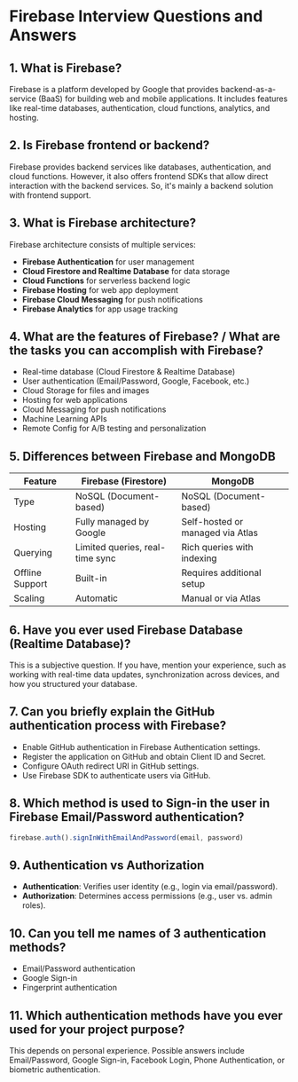 # Firebase Interview Questions and Answers

## 1. What is Firebase?
Firebase is a platform developed by Google that provides backend-as-a-service (BaaS) for building web and mobile applications. It includes features like real-time databases, authentication, cloud functions, analytics, and hosting.

## 2. Is Firebase frontend or backend?
Firebase provides backend services like databases, authentication, and cloud functions. However, it also offers frontend SDKs that allow direct interaction with the backend services. So, it's mainly a backend solution with frontend support.

## 3. What is Firebase architecture?
Firebase architecture consists of multiple services:
- **Firebase Authentication** for user management
- **Cloud Firestore and Realtime Database** for data storage
- **Cloud Functions** for serverless backend logic
- **Firebase Hosting** for web app deployment
- **Firebase Cloud Messaging** for push notifications
- **Firebase Analytics** for app usage tracking

## 4. What are the features of Firebase? / What are the tasks you can accomplish with Firebase?
- Real-time database (Cloud Firestore & Realtime Database)
- User authentication (Email/Password, Google, Facebook, etc.)
- Cloud Storage for files and images
- Hosting for web applications
- Cloud Messaging for push notifications
- Machine Learning APIs
- Remote Config for A/B testing and personalization

## 5. Differences between Firebase and MongoDB

| Feature | Firebase (Firestore) | MongoDB |
|---------|----------------------|---------|
| Type | NoSQL (Document-based) | NoSQL (Document-based) |
| Hosting | Fully managed by Google | Self-hosted or managed via Atlas |
| Querying | Limited queries, real-time sync | Rich queries with indexing |
| Offline Support | Built-in | Requires additional setup |
| Scaling | Automatic | Manual or via Atlas |

## 6. Have you ever used Firebase Database (Realtime Database)?
This is a subjective question. If you have, mention your experience, such as working with real-time data updates, synchronization across devices, and how you structured your database.

## 7. Can you briefly explain the GitHub authentication process with Firebase?
- Enable GitHub authentication in Firebase Authentication settings.
- Register the application on GitHub and obtain Client ID and Secret.
- Configure OAuth redirect URI in GitHub settings.
- Use Firebase SDK to authenticate users via GitHub.

## 8. Which method is used to Sign-in the user in Firebase Email/Password authentication?
```javascript
firebase.auth().signInWithEmailAndPassword(email, password)
```

## 9. Authentication vs Authorization
- **Authentication**: Verifies user identity (e.g., login via email/password).
- **Authorization**: Determines access permissions (e.g., user vs. admin roles).

## 10. Can you tell me names of 3 authentication methods?
- Email/Password authentication
- Google Sign-in
- Fingerprint authentication

## 11. Which authentication methods have you ever used for your project purpose?
This depends on personal experience. Possible answers include Email/Password, Google Sign-in, Facebook Login, Phone Authentication, or biometric authentication.
